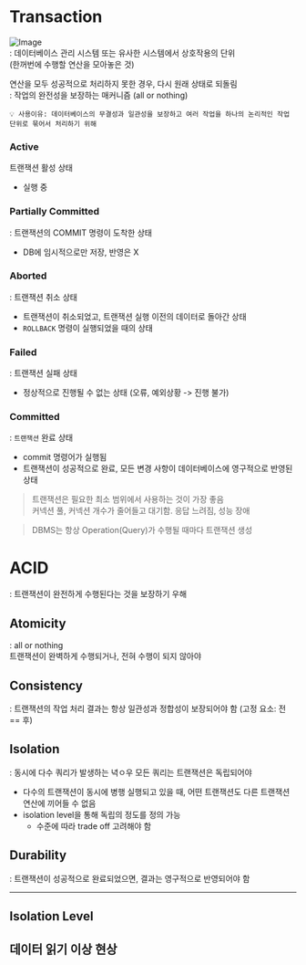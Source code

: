 # Transaction
![Image](https://github.com/user-attachments/assets/46876f20-c696-4e3f-ae52-133a79b2176d)  
: 데이터베이스 관리 시스템 또는 유사한 시스템에서 상호작용의 단위  
(한꺼번에 수행할 연산을 모아놓은 것)

연산을 모두 성공적으로 처리하지 못한 경우, 다시 원래 상태로 되돌림  
: 작업의 완전성을 보장하는 매커니즘 (all or nothing)
<aside>

    💡 사용이유: 데이터베이스의 무결성과 일관성을 보장하고 여러 작업을 하나의 논리적인 작업 단위로 묶어서 처리하기 위해
</aside>


### Active
트랜잭션 활성 상태
- 실행 중

### Partially Committed
: 트랜잭션의 COMMIT 명령이 도착한 상태
- DB에 임시적으로만 저장, 반영은 X

### Aborted
: 트랜잭션 취소 상태
- 트랜잭션이 취소되었고, 트랜잭션 실행 이전의 데이터로 돌아간 상태
- `ROLLBACK` 명령이 실행되었을 때의 상태

### Failed
: 트랜잭션 실패 상태
- 정상적으로 진행될 수 없는 상태 (오류, 예외상황 -> 진행 불가)

### Committed
: `트랜잭션` 완료 상태
- commit 명령어가 실행됨
- 트랜잭션이 성공적으로 완료, 모든 변경 사항이 데이터베이스에 영구적으로 반영된 상태

> 트랜잭션은 필요한 최소 범위에서 사용하는 것이 가장 좋음  
> 커넥션 풀, 커넥션 개수가 줄어들고 대기함. 응답 느려짐, 성능 장애

> DBMS는 항상 Operation(Query)가 수행될 때마다 트랜잭션 생성

# ACID 
: 트랜잭션이 완전하게 수행된다는 것을 보장하기 우해

## Atomicity
: all or nothing  
트랜잭션이 완벽하게 수행되거나, 전혀 수행이 되지 않아야

## Consistency
: 트랜잭션의 작업 처리 결과는 항상 일관성과 정합성이 보장되어야 함 (고정 요소: 전 == 후)

## Isolation
: 동시에 다수 쿼리가 발생하는 녁ㅇ우 모든 쿼리는 트랜잭션은 독립되어야 
- 다수의 트랜잭션이 동시에 병행 실행되고 있을 때, 어떤 트랜잭션도 다른 트랜잭션 연산에 끼어들 수 없음
- isolation level을 통해 독립의 정도를 정의 가능
  - 수준에 따라 trade off 고려해야 함

## Durability
: 트랜잭션이 성공적으로 완료되었으면, 결과는 영구적으로 반영되어야 함

---

## Isolation Level

## 데이터 읽기 이상 현상
